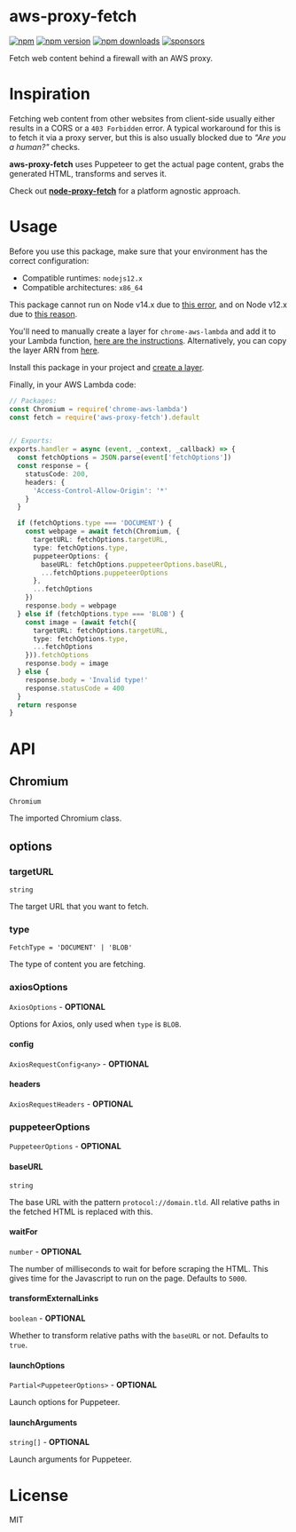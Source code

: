 # aws-proxy-fetch

[![npm](https://img.shields.io/badge/npm-aws--proxy--fetch-brightgreen.svg?style=flat-square)](https://www.npmjs.com/package/aws-proxy-fetch)
[![npm version](https://img.shields.io/npm/v/aws-proxy-fetch.svg?style=flat-square)](https://www.npmjs.com/package/aws-proxy-fetch)
[![npm downloads](https://img.shields.io/npm/dm/aws-proxy-fetch.svg?style=flat-square)](https://www.npmjs.com/package/aws-proxy-fetch)
[![sponsors](https://img.shields.io/github/sponsors/diragb)](https://github.com/sponsors/diragb)

Fetch web content behind a firewall with an AWS proxy.

# Inspiration
Fetching web content from other websites from client-side usually either results in a CORS or a `403 Forbidden` error. A typical workaround for this is to fetch it via a proxy server, but this is also usually blocked due to *"Are you a human?"* checks.

**aws-proxy-fetch** uses Puppeteer to get the actual page content, grabs the generated HTML, transforms and serves it.

Check out [**node-proxy-fetch**](https://www.npmjs.com/package/node-proxy-fetch) for a platform agnostic approach.

# Usage
Before you use this package, make sure that your environment has the correct configuration:
- Compatible runtimes: `nodejs12.x`
- Compatible architectures: `x86_64`

This package cannot run on Node v14.x due to [this error](https://stackoverflow.com/a/67117619), and on Node v12.x due to [this reason](https://github.com/alixaxel/chrome-aws-lambda/pull/274).

You'll need to manually create a layer for `chrome-aws-lambda` and add it to your Lambda function, [here are the instructions](https://github.com/alixaxel/chrome-aws-lambda/pull/274). Alternatively, you can copy the layer ARN from [here](https://github.com/shelfio/chrome-aws-lambda-layer).

Install this package in your project and [create a layer](https://bobbyhadz.com/blog/aws-lambda-use-npm-modules).

Finally, in your AWS Lambda code:
```ts
// Packages:
const Chromium = require('chrome-aws-lambda')
const fetch = require('aws-proxy-fetch').default


// Exports:
exports.handler = async (event, _context, _callback) => {
  const fetchOptions = JSON.parse(event['fetchOptions'])
  const response = {
    statusCode: 200,
    headers: {
      'Access-Control-Allow-Origin': '*'
    }
  }

  if (fetchOptions.type === 'DOCUMENT') {
    const webpage = await fetch(Chromium, {
      targetURL: fetchOptions.targetURL,
      type: fetchOptions.type,
      puppeteerOptions: {
        baseURL: fetchOptions.puppeteerOptions.baseURL,
        ...fetchOptions.puppeteerOptions
      },
      ...fetchOptions
    })
    response.body = webpage
  } else if (fetchOptions.type === 'BLOB') {
    const image = (await fetch({
      targetURL: fetchOptions.targetURL,
      type: fetchOptions.type,
      ...fetchOptions
    })).fetchOptions
    response.body = image
  } else {
    response.body = 'Invalid type!'
    response.statusCode = 400
  }
  return response
}
```

# API

## Chromium
`Chromium`

The imported Chromium class.

## options

### targetURL
`string`

The target URL that you want to fetch.

### type
`FetchType = 'DOCUMENT' | 'BLOB'`

The type of content you are fetching.

### axiosOptions
`AxiosOptions` - **OPTIONAL**

Options for Axios, only used when `type` is `BLOB`.

#### config
`AxiosRequestConfig<any>` - **OPTIONAL**

#### headers
`AxiosRequestHeaders` - **OPTIONAL**

### puppeteerOptions
`PuppeteerOptions` - **OPTIONAL**

#### baseURL
`string`

The base URL with the pattern `protocol://domain.tld`. All relative paths in the fetched HTML is replaced with this.

#### waitFor
`number` - **OPTIONAL**

The number of milliseconds to wait for before scraping the HTML. This gives time for the Javascript to run on the page. Defaults to `5000`.

#### transformExternalLinks
`boolean` - **OPTIONAL**

Whether to transform relative paths with the `baseURL` or not. Defaults to `true`.

#### launchOptions
`Partial<PuppeteerOptions>` - **OPTIONAL**

Launch options for Puppeteer.

#### launchArguments
`string[]` - **OPTIONAL**

Launch arguments for Puppeteer.

# License
MIT

